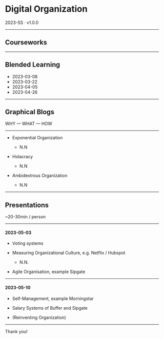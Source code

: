 # Digital Organization

2023-SS · v1.0.0

---

## Courseworks

---

## Blended Learning

- 2023-03-08
- 2023-03-22
- 2023-04-05
- 2023-04-26

---

## Graphical Blogs

WHY — WHAT — HOW

---

- Exponential Organization</br>

  - N.N

- Holacracy </br>

  - N.N

- Ambidextrous Organization<br/>

  - N.N

---

## Presentations

~20-30min / person

---

#### 2023-05-03

- Voting systems

- Measuring Organizational Culture, e.g. Netflix / Hubspot<br/>

  - N.N.

- Agile Organisation, example Sipgate

---

#### 2023-05-10

- Self-Management, example Morningstar

- Salary Systems of Buffer and Sipgate

- (Reinventing Organization)

---

Thank you!

